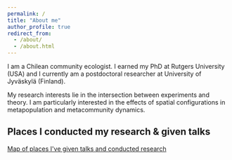 ```yaml
---
permalink: /
title: "About me"
author_profile: true
redirect_from: 
  - /about/
  - /about.html
---
```


I am a Chilean community ecologist. I earned my PhD at Rutgers University (USA) and I currently am a postdoctoral researcher at University of Jyväskylä (Finland).

My research interests lie in the intersection between experiments and theory. I am particularly interested in the effects of spatial configurations in metapopulation and metacommunity dynamics.

Places I conducted my research & given talks
------
[Map of places I've given talks and conducted research](https://parancibia.github.io/talkmap.html)

